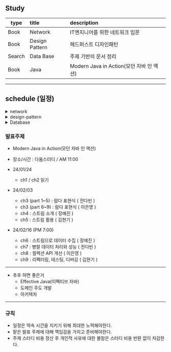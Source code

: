 ## Study

| type   | title          | description                       |
|--------|:---------------|:----------------------------------|
| Book   | Network        | IT엔지니어를 위한 네트워크 입문                |
| Book   | Design Pattern | 헤드퍼스트 디자인패턴                       |
| Search | Data Base      | 주제 기반의 문서 정리                      |
| Book   | Java           | Modern Java in Action(모던 자바 인 액션) |

<hr>

## schedule (일정)

<details>
<summary>network</summary>
<div markdown="1">

- 2023-08-06(일) PM 04 : 00 ( 장소 : [다옴](http://www.daomstudy.com/?doc=sub_location) )
    - 자율학습 및 발표
- 2023-08-19(토) AM 11 : 00 ( 장소 : [다옴](http://www.daomstudy.com/?doc=sub_location) )
    - ch2 : 네트워크 연결과 구성 요소 (박설아)
- 2023-08-26(토) AM 11 : 00 ( 장소 : [모어스터디](https://morestudy.modoo.at/) )
    - ch3 : 네트워크 통신하기 (장예진)
- 2023-09-02 AM 11 : 00 ( 장소 : [모어스터디](https://map.naver.com/p/entry/place/37898582?c=15.00,0,0,0,dh) )
    - ch4 : 스위치: 2계층 장비 (김현기)
    - ch5 : 라우터/L3 스위치: 3계층 장비 (이은영)
- 2023-09-09 AM 11 : 00 ( 장소 : [모어스터디](https://map.naver.com/p/entry/place/37898582?c=15.00,0,0,0,dh) )
    - ch7 : 통신을 도와주는 네트워크 주요 기술 (DNS, DHCP) (이은영)
    - ch8 : 서버 네트워크 기본 (김현기)
    - ch9 : 보안 (보안의 개념과 정의, VPN) (장예진)
- 2023-09-16 AM 11 : 00 ( 장소 : [모어스터디](https://map.naver.com/p/entry/place/37898582?c=15.00,0,0,0,dh) )
    - ch10 : 서버의 방화벽 설정/동작, 15장 가상화 서버를 위한 네트워크 (이은영)
    - ch11 : 이중화 기술 (김현기)
    - ch12 : 로드 밸런서 (장예진)
- 2023-09-23 AM 11 : 00 ( 장소 : [모어스터디](https://map.naver.com/p/entry/place/37898582?c=15.00,0,0,0,dh) )
    - 자유 주제로 발표

</div>
</details>


<details>
<summary>design-pattern</summary>
<div markdown="1">

- 2023-10-07 AM 11 : 00 ( 장소 : [모어스터디](https://map.naver.com/p/entry/place/37898582?c=15.00,0,0,0,dh) )
    - ch1 : 디자인패턴의 소개   (이은영)
    - ch2 : Observer_Pattern (김현기)

- 2023-10-14 AM 11 : 00 ( 장소 : [모어스터디](https://map.naver.com/p/entry/place/37898582?c=15.00,0,0,0,dh) )
    - ch3 : Decorator Pattern (전다빈)
    - ch4 : Factory Pattern (장예진)
- 2023-10-20 PM 07 : 00 ( 장소 : [다옴스터디](http://daomstudy.com/?doc=sub_location) )
    - ch5 : Singleton Pattern (이은영)
    - ch6 : Command Pattern (김현기)
- 2023-11-03 AM 11 : 00 ( 장소 : [다옴스터디](http://daomstudy.com/?doc=sub_location) )
    - ch7 : Adapter and Facade Pattern (이은영)
    - ch8 : Template Method Pattern (김현기)
    - ch9 : Iterator Pattern and Composite Pattern (장예진)
    - ch10 : State Pattern (전다빈)
- 2023-11-18 AM 11 : 00 ( 장소 : [다옴스터디](http://daomstudy.com/?doc=sub_location) )
    - ch10 : Proxy Pattern (전다빈)
    - ch10 : 복합 패턴 (이은영)
    - ch10 : 실전 디자인 패턴 - 패턴과 행복하게 살아가기 (김현기)
    - ch10 + ch1 : 기타 패턴 - 다양한 패턴 빠르게 알아보기 (장예진)

</div>
</details>


<details>
<summary>Database</summary>
<div markdown="1">

장소 : [다옴스터디](http://daomstudy.com/?doc=sub_location)<br>

- 2023-12-02 AM 11 : 00
    - ch1 : 데이터베이스 관리 시스템(DBMS)의 기본 개념 ( 장예진 )
    - ch2 : 관계형 데이터베이스 모델 ( 전다빈 )
    - ch3 : 디비의 종류 ( 김현기 )
    - ch4 : 데이터 모델링과 설계 ( 이은영 )

- 2023-12-16 AM 11 : 00
    - ch5 : 트랜잭션 관리와 무결성 ( 장예진 )
    - ch6 : 인덱싱과 검색 최적화 ( 김현기 )
    - ch7 : NoSQL 데이터베이스 ( 이은영 )
    - ch8 : 데이터베이스 보안 ( 전다빈 )

- 2024-01-06 AM 11 : 00
    - ch9 : 데이터 타입 ( 전다빈 )
    - ch10 : 클라우드 기반 데이터베이스 ( 장예진 )
    - ch11 : 분산 데이터베이스 시스템 ( 김현기 )
    - ch12 : 데이터베이스 튜닝과 성능 최적화 ( 이은영 )

</div>
</details>

### 발표주제

- Modern Java in Action(모던 자바 인 액션)
- 장소/시간 : 다옴스터디 / AM 11:00


- 24/01/24
    - ch1 / ch2 읽기
 
- 24/02/03
    - ch3 (part 1~5) : 람다 표현식 ( 전다빈 )
    - ch3 (part 6~9) : 람다 표현식 ( 이은영 )
    - ch4 : 스트림 소개 ( 장예진 )
    - ch5 : 스트림 활용 ( 김현기 )

- 24/02/16 (PM 7:00)
    - ch6 : 스트림으로 데이터 수집 ( 장예진 )
    - ch7 : 병렬 데이터 처리와 성능 ( 전다빈 )
    - ch8 : 컬렉션 API 개선 ( 이은영 )
    - ch9 : 리팩터링, 테스팅, 디버깅 ( 김현기 )

------

- 추후 하면 좋은거
    - Effective Java(이펙티브 자바)
    - 도메인 주도 개발
    - 아키텍처

---

### 규칙

- 일정은 약속 시간을 지키기 위해 최대한 노력해야한다.
- 맡은 발표 주제에 대해 책임감을 가지고 준비해야한다.
- 주제 스터디 비용 정산 후 개인적 사유에 대한 불참은 스터디 비용 반환 없이 차감한다.

